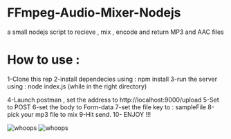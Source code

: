 # FFmpeg-Audio-Mixer-Nodejs
a small nodejs script to recieve , mix , encode and return MP3 and AAC files

# How to use :
  1-Clone this rep
  2-install dependecies using : npm install
  3-run the server using : node index.js (while in the right directory)
  
  4-Launch postman , set the address to http://localhost:9000/upload
  5-Set to POST
  6-set the body to Form-data
  7-set the file key to : sampleFile
  8-pick your mp3 file to mix
  9-Hit send.
  10- ENJOY !!!
  
![whoops](http://i64.tinypic.com/28bfb06.png)
![whoops](http://i64.tinypic.com/25h3fop.png)
